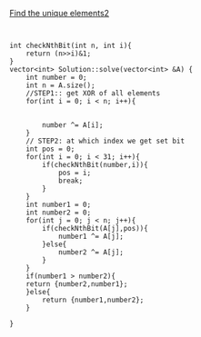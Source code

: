 [Find the unique elements2](https://www.scaler.com/academy/mentee-dashboard/class/34480/assignment/problems/9184/?navref=cl_pb_nv_tb)


```


int checkNthBit(int n, int i){
    return (n>>i)&1;
}
vector<int> Solution::solve(vector<int> &A) {
    int number = 0;
    int n = A.size();
    //STEP1:: get XOR of all elements
    for(int i = 0; i < n; i++){


        number ^= A[i];
    }
    // STEP2: at which index we get set bit
    int pos = 0;
    for(int i = 0; i < 31; i++){
        if(checkNthBit(number,i)){
            pos = i;
            break;
        }
    }
    int number1 = 0;
    int number2 = 0;
    for(int j = 0; j < n; j++){
        if(checkNthBit(A[j],pos)){
            number1 ^= A[j];
        }else{
            number2 ^= A[j];
        }
    }
    if(number1 > number2){
    return {number2,number1};
    }else{
        return {number1,number2};
    }

}


```
